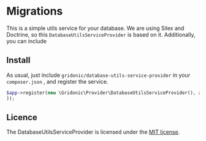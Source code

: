 # Migrations

This is a simple utils service for your database. We are using Silex and Doctrine, so this `DatabaseUtilsServiceProvider` is based on it.
Additionally, you can include


## Install

As usual, just include `gridonic/database-utils-service-provider` in your `composer.json` , and register the service.

```php
$app->register(new \Gridonic\Provider\DatabaseUtilsServiceProvider(), array(
));
```

## Licence
The DatabaseUtilsServiceProvider is licensed under the [MIT license]('/LICENSE').
